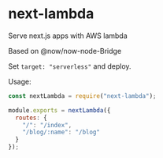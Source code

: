 # next-lambda
Serve next.js apps with AWS lambda

Based on @now/now-node-Bridge

Set `target: "serverless"` and deploy.

Usage:

```js
const nextLambda = require("next-lambda");

module.exports = nextLambda({
  routes: {
    "/": "/index",
    "/blog/:name": "/blog"
  }
});
```
